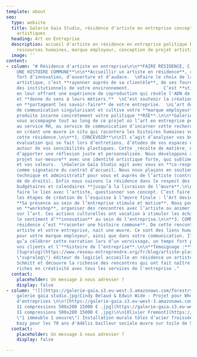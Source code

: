 ```yaml
---
template: about
seo:
  type: website
  title: Galerie Gaia Studio, résidence d'artiste en entreprise conception de projets
    artistiques
  heading: Art en Entreprise
  description: accueil d'artiste en résidence en entreprise politique RSE , recyclage,
    ressources humaines, marque employeur, conception de projet artistique Ruptur
  image: ''
content:
- column: "# Résidence d'artiste en entreprise\n\n**FAIRE RÉSIDENCE, C’EST RACONTER
    UNE HISTOIRE COMMUNE**\n\n**Accueillir un artiste en résidence**, c’est un levier
    fort d’innovation, d’ouverture et d’audace.  \nFaire le choix de la création
    artistique, c’est **rayonner auprès de sa clientèle**, de ses fournisseurs et
    des institutionnels de votre environnement.             C’est **stimuler ses collaborateurs**
    en leur offrant une expérience de coproduction qui révèle l'ADN de votre société
    et **donne du sens à leurs métiers.**  \nC’est soutenir la création contemporaine
    en **partageant les savoir-faire** de votre entreprise.  \nL’art devient un vecteur
    de communication singularisant et cultive votre **marque employeur**.  \nL’œuvre
    produite incarne concrètement votre politique **RSE**.\n\n**Galerie Gaïa Studio**
    vous accompagne tout au long de ce projet où l’art en entreprise permet au dirigeant,
    au service RH, au service de communication d’incarner cette recherche de sens,
    en créant une œuvre in situ qui racontera les histoires humaines vécues durant
    cette résidence.\n\n**1. CONCEVOIR**\n\nIl s’agit d’analyser vos besoins. Une
    évaluation qui se fait lors d’entretiens, d’études de vos espaces et d’échanges
    autour de vos sensibilités plastiques. Cette _récolte de matière_ nous permet
    d’apporter une réflexion juste et personnalisée. Nous développons alors **un
    projet sur-mesure** avec une identité artistique forte, qui sublime votre lieu
    et vos valeurs.  \nGalerie Gaïa Studio agit avec vous en **co-responsabilité**
    comme signataire du contrat d’accueil. Nous nous plaçons en soutien critique,
    technique et administratif pour vous et auprès de l’artiste (contrats, cession
    de de droits). Enfin nous suivons la résidence dans le respect des contraintes
    budgétaires et calendaires **jusqu’à la livraison de l’œuvre**.\n\n**2. PRODUIRE**\n\nC’est
    faire le lien avec l’artiste, questionner son concept. C’est faire partie de toutes
    les étapes de création de l’esquisse à l’œuvre finale : l’Art devient un outil.
    **Sa présence au sein de l’entreprise stimule et motive**. Nous pouvons proposer
    un **workshop**, organiser des rencontres avec l’artiste ou animer des conférences
    sur l’art. Ces actions culturelles ont vocation à stimuler les échanges et développer
    le sentiment d’**innovation** au sein de l’entreprise.\n\n**3. COMMUNIQUER**\n\nFaire
    résidence c’est **raconter une histoire commune**. De cette rencontre entre un
    artiste et votre entreprise, nait une œuvre. Ce sont des liens humains à valoriser
    pour votre marque employeur, ainsi que dans votre communication. Il ne reste plus
    qu’a célébrer cette narration lors d’un vernissage, un temps fort pour vos collaborateurs,
    vos clients et l’**histoire de l’entreprise**.\n\n**Témoignage :**\n\nEntreprise
    [Supralog](https://www.reseau-entreprendre.org/fr/blog/artiste-plasticien-en-residence-dans-une-entreprise/
    \"supralog\") éditeur de logiciel accueille en résidence un artiste  Matthieu
    Schmitt et découvre la richesse des rencontres qui ont fait naître des interactions
    riches en créativité avec tous les services de l'entreprise ."
  contact:
    placeholder: Un message à nous adresser ?
    display: false
- column: "![](https://galerie-gaia.s3.eu-west-3.amazonaws.com/forestry/whome projet
    galerie gaia studio.jpg)Cindy Belaud & Edwin Wide - Projet pour Whome Immobilier
    d'entreprises \n\n![https://galerie-gaia.s3.eu-west-3.amazonaws.com/forestry/mural
    11 compressions 500x200 15000 € .jpg](https://galerie-gaia.s3.eu-west-3.amazonaws.com/forestry/mural
    11 compressions 500x200 15000 € .jpg)\n\n[Olivier Fremont](https://galeriegaia.fr/artists/olivier-fremont/
    \"1 immeuble 1 oeuvre\") Installation murale tôles d’acier froissées 6m x 3m\n\n![](https://galerie-gaia.s3.eu-west-3.amazonaws.com/forestry/galeriegaia@kazy-adelis.JPG)
    Kazy pour les 70 ans d'Adélis bailleur sociale œuvre sur toile de 5m x 3m"
  contact:
    placeholder: Un message à nous adresser ?
    display: false

---
```

